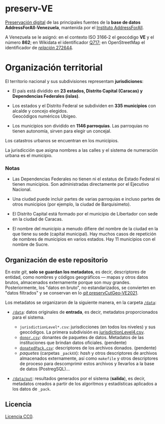 # preserv-VE
[Preservación digital](https://en.wikipedia.org/wiki/Digital_preservation) de las principales fuentes de la **base de datos AddressForAll-Venezuela**, mantenida por el [Instituto AddressForAll](http://addressforall.org/).

A Venezuela se le asignó: en el contexto ISO 3166‑2 el geocódigo **VE** y el número **862**; en Wikidata el identificador [Q717](http://wikidata.org/entity/Q717); en OpenStreetMap el identificador de [*relación* 272644](http://osm.org/relation/272644).


# Organización territorial
El territorio nacional y sus subdivisiones representam **jurisdiciones**:

* El país está dividido en **23 estados, Distrito Capital (Caracas) y Dependencias Federales (islas)**.

* Los estados y el Distrito Federal se subdividen en **335 municipios** con alcalde y concejo elegidos. <br/>Geocódigos numéricos Ubigeo.

* Los municipios son dividido en **1146 parroquias**. Las parroquias no tienen autonomía, sirven para elegir un concejal.

Los catastros urbanos se encuentran en los municipios.

La jurisdicción que asigna nombres a las calles y el sistema de numeración urbana es el municipio.

### Notas
* Las Dependencias Federales no tienen ni el estatus de Estado Federal ni tienen municipios. Son administradas directamente por el Ejecutivo Nacional.

* Una ciudad puede incluir partes de varias parroquias e incluso partes de otros municipios (por ejemplo, la ciudad de Barquisimeto).

* El Distrito Capital está formado por el municipio de Libertador con sede en la ciudad de Caracas.

* El nombre del municipio a menudo difiere del nombre de la ciudad en la que tiene su sede (capital municipal). Hay muchos casos de repetición de nombres de municipios en varios estados. Hay 11 municipios con el nombre de Sucre.

## Organización de este repositorio

En este *git*, **solo se guardan los metadatos**, es decir, descriptores de entidad, como nombres y códigos geográficos &mdash; mapas y otros datos brutos, almacenados externamente porque son muy grandes.  Posteriormente, los "datos en bruto", no estandarizados, se convierten en "datos filtrados" y se conservan en lo [*git* preservCutGeo‑VE2021](http://git.digital-guard.org/preservCutGeo-VE2021).

Los metadatos se organizaron de la siguiente manera, en la carpeta [`/data`](./data):

* [`/data`](./data): datos originales de **entrada**, es decir, metadatos proporcionados para el sistema.
   * `jurisdictionLevel*.csv`:  jurisdicciones (en todos los niveles) y sus geocódigos. La primera subdivisión es [jurisdictionLevel4.csv](./data/jurisdictionLevel4.csv).
   * [`donor.csv`](./data/donor.csv): donantes de paquetes de datos. Metadatos de las instituciones que brindan datos oficiales. (pendente)
   * [`donatedPack.csv`](./data/donatedPack.csv): descriptores de los archivos donados. (pendente)
   * *paquetes* (carpetas `_packXX`): *hash*  y otros descriptores de archivos almacenados externamente, así como `makefile` y otros descriptores de proceso para descomprimir estos archivos y llevarlos a la base de datos (PostregSQL)... 

* [`/data/out`](./data/out): resultados generados por el sistema (**salida**), es decir, metadatos creados a partir de los algoritmos y estadísticas aplicados a los datos de `_pack`.

## Licencia
[Licencia CC0](https://creativecommons.org/publicdomain/zero/1.0/deed.es).
